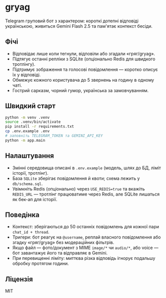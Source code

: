 # gryag

Telegram груповий бот з характером: короткі дотепні відповіді українською, живиться Gemini Flash 2.5 та пам'ятає контекст бесіди.

## Фічі
- Відповідає лише коли тегнули, відповіли або згадали «гряг/gryag».
- Підтягує останні репліки з SQLite (опціонально Redis для швидкого тротлінгу).
- Підтримує зображення та голосові повідомлення — коротко описує їх у відповіді.
- Обмежує кожного користувача до 5 звернень на годину в одному чаті.
- Гострий сарказм, чорний гумор, українська за замовчуванням.

## Швидкий старт
```bash
python -m venv .venv
source .venv/bin/activate
pip install -r requirements.txt
cp .env.example .env
# заповніть TELEGRAM_TOKEN та GEMINI_API_KEY
python -m app.main
```

## Налаштування
- Змінні середовища описані в `.env.example` (модель, шлях до БД, ліміт історії, тротлінг).
- База `SQLite` зберігає повідомлення й квоти; схема лежить у `db/schema.sql`.
- Увімкніть Redis (опціонально) через `USE_REDIS=true` та вкажіть `REDIS_URL` — тротлінг працюватиме через Redis, але SQLite лишаться як бек-ап для історії.

## Поведінка
- Контекст: зберігаються до 50 останніх повідомлень для кожної пари `chat_id + thread`.
- Тригери: бот реагує на `@username`, реплай власного повідомлення або згадку «гряг/gryag» без модераційних фільтрів.
- Якщо файл — фото/документ з MIME `image/*` чи `audio/*`, або voice — бот завантажує його та відправляє в Gemini.
- При перевищенні ліміту: миттєва різка відповідь ігнорує подальшу обробку протягом години.

## Ліцензія
MIT
